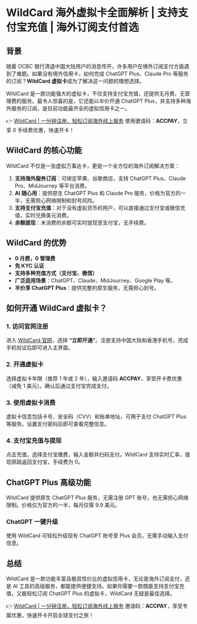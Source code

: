 # WildCard 海外虚拟卡全面解析 | 支持支付宝充值 | 海外订阅支付首选

## 背景

随着 OCBC 银行清退中国大陆用户的消息传开，许多用户在境外订阅支付方面遇到了难题。如果没有境外信用卡，如何完成 ChatGPT Plus、Claude Pro 等服务的订阅？**WildCard 虚拟卡**成为了解决这一问题的理想选择。

WildCard 是一款功能强大的虚拟卡，不仅支持支付宝充值，还提供无月费、无管理费的服务。最令人惊喜的是，它还能以半价开通 ChatGPT Plus，并支持多种海外服务的订阅，是目前功能最齐全的虚拟信用卡之一。

👉 [WildCard | 一分钟注册，轻松订阅海外线上服务](https://bbtdd.com/WildCard) 使用邀请码：**ACCPAY**，立享 0 手续费优惠，快速开卡！

## WildCard 的核心功能

WildCard 不仅是一张虚拟万事达卡，更是一个全方位的海外订阅解决方案：

1. **支持海外服务订阅**：可绑定苹果、谷歌商店，支持 ChatGPT Plus、Claude Pro、MidJourney 等平台消费。
2. **AI 随心用**：提供原生 ChatGPT Plus 和 Claude Pro 服务，价格为官方的一半，无需担心网络限制和封号风险。
3. **支持支付宝充值**：对于没有虚拟货币的用户，可以直接通过支付宝或微信充值，实时兑换美元消费。
4. **余额提现**：未消费的余额可实时提现至支付宝，无手续费。

## WildCard 的优势

- **0 月费，0 管理费**
- **免 KYC 认证**
- **支持多种充值方式（支付宝、微信）**
- **广泛适用场景**：ChatGPT、Claude、MidJourney、Google Play 等。
- **半价享 ChatGPT Plus**：提供完整的原生服务，无需担心封号。

## 如何开通 WildCard 虚拟卡？

### 1. 访问官网注册

进入 [WildCard 官网](https://bbtdd.com/WildCard)，选择 **“立即开通”**。注册支持中国大陆和香港手机号，完成手机验证后即可进入主界面。

### 2. 开通虚拟卡

选择虚拟卡年限（推荐 1 年或 2 年），输入邀请码 **ACCPAY**，享受开卡费优惠（减免 1 美元）。确认后通过支付宝完成支付。

### 3. 使用虚拟卡消费

虚拟卡信息包括卡号、安全码（CVV）和账单地址，可用于支付 ChatGPT Plus 等服务。设置支付密码后即可查看完整信息。

### 4. 支付宝充值与提现

点击充值，选择支付宝缴费，输入金额并扫码支付。WildCard 支持实时汇率，提现原路返回支付宝，手续费为 0。

## ChatGPT Plus 高级功能

WildCard 提供原生 ChatGPT Plus 服务，无需注册 GPT 账号，也无需担心网络限制。价格仅为官方的一半，每月仅需 9.9 美元。

### ChatGPT 一键升级

使用 WildCard 可轻松升级现有 ChatGPT 账号至 Plus 会员，无需手动输入支付信息。

## 总结

WildCard 是一款功能丰富且极具性价比的虚拟信用卡，无论是海外订阅支付，还是 AI 工具的高级服务，都能提供便捷支持。如果你需要一款既能支持支付宝充值，又能轻松订阅 ChatGPT Plus 的虚拟卡，WildCard 无疑是最佳选择。

👉 [WildCard | 一分钟注册，轻松订阅海外线上服务](https://bbtdd.com/WildCard) 邀请码：**ACCPAY**，享受专属优惠，快速开卡开启全球支付之旅！